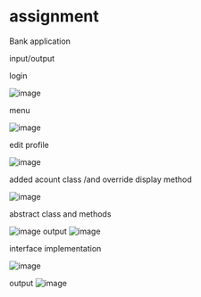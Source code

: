 # assignment

Bank application

input/output

login

![image](https://user-images.githubusercontent.com/91982125/214517121-24bfb4be-7028-478e-b922-81f7e287d1b3.png)

menu

![image](https://user-images.githubusercontent.com/91982125/214517331-2f326fa4-5f59-4f26-9f64-541647042bf0.png)

edit profile

![image](https://user-images.githubusercontent.com/91982125/214517512-41bfe266-be8c-4500-bb8d-35af7d8ff900.png)


added acount class /and override display method

![image](https://user-images.githubusercontent.com/91982125/214517691-6df1d617-c0df-4213-8801-b83fa735a431.png)


abstract class and methods 

![image](https://user-images.githubusercontent.com/91982125/215045090-08b49066-4ce8-4745-89a5-16c84a586f8a.png)
output
![image](https://user-images.githubusercontent.com/91982125/215045412-e2bd6d77-1455-4cf8-be07-d3ae9355b42a.png)




interface implementation

![image](https://user-images.githubusercontent.com/91982125/215045216-72e10be6-583a-46d2-a4b3-67aff6a06c92.png)

output
![image](https://user-images.githubusercontent.com/91982125/215045313-fba707d3-0735-4696-a9ec-0eff764d56dc.png)




